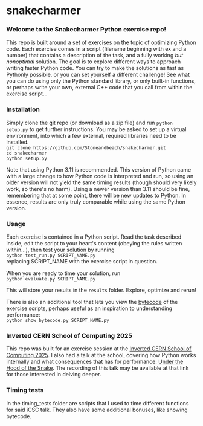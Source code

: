 # snakecharmer

### Welcome to the Snakecharmer Python exercise repo!

This repo is built around a set of exercises on the topic of optimizing Python code. Each exercise comes in a script (filename beginning with ex and a number) that contains a description of the task, and a fully working *but nonoptimal* solution. The goal is to explore different ways to approach writing faster Python code. You can try to make the solutions as fast as Pythonly possible, or you can set yourself a different challenge! See what you can do using only the Python standard library, or only built-in functions, or perhaps write your own, external C++ code that you call from within the exercise script...

### Installation

Simply clone the git repo (or download as a zip file) and run `python setup.py` to get further instructions. You may be asked to set up a virtual environment, into which a few external, required libraries need to be installed.\
`git clone https://github.com/Stoneandbeach/snakecharmer.git`\
`cd snakecharmer`\
`python setup.py`

Note that using Python 3.11 is recommended. This version of Python came with a large change to how Python code is interpreted and run, so using an older version will not yield the same timing results (though should very likely work, so there's no harm). Using a newer version than 3.11 should be fine, remembering that at some point, there will be new updates to Python. In essence, results are only truly comparable while using the same Python version.

### Usage

Each exercise is contained in a Python script. Read the task described inside, edit the script to your heart's content (obeying the rules written within...), then test your solution by running\
`python test_run.py SCRIPT_NAME.py`\
replacing SCRIPT_NAME with the exercise script in question.

When you are ready to time your solution, run\
`python evaluate.py SCRIPT_NAME.py`

This will store your results in the `results` folder. Explore, optimize and rerun!

There is also an additional tool that lets you view the [bytecode](https://opensource.com/article/18/4/introduction-python-bytecode) of the exercise scripts, perhaps useful as an inspiration to understanding performance:\
`python show_bytecode.py SCRIPT_NAME.py`

### Inverted CERN School of Computing 2025

This repo was built for an exercise session at the [Inverted CERN School of Computing 2025](https://indico.cern.ch/event/1468713/overview). I also had a talk at the school, covering how Python works internally and what consequences that has for performance: [Under the Hood of the Snake](https://indico.cern.ch/event/1468713/contributions/6275292/). The recording of this talk may be available at that link for those interested in delving deeper.

### Timing tests

In the timing_tests folder are scripts that I used to time different functions for said iCSC talk. They also have some additional bonuses, like showing bytecode.